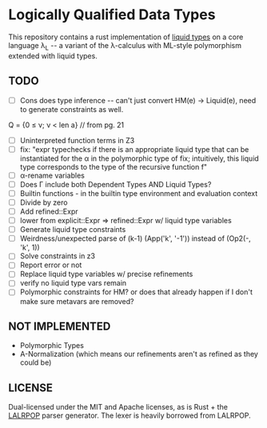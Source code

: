 Logically Qualified Data Types
==============================

This repository contains a rust implementation of [liquid
types](http://goto.ucsd.edu/~rjhala/liquid/liquid_types.pdf) on a core
language λ<sub>L</sub> -- a variant of the λ-calculus with ML-style
polymorphism extended with liquid types.

TODO
----

- [ ] Cons does type inference -- can't just convert HM(e) -> Liquid(e), need to generate constraints as well.

Q = {0 ≤ ν; ν < len a} // from pg. 21

- [ ] Uninterpreted function terms in Z3
- [ ] fix: "expr typechecks if there is an appropriate liquid type that can be instantiated for the α in the polymorphic type of fix; intuitively, this liquid type corresponds to the type of the recursive function f"
- [ ] α-rename variables
- [ ] Does Γ include both Dependent Types AND Liquid Types?
- [ ] Builtin functions - in the builtin type environment and evaluation context
- [ ] Divide by zero
- [ ] Add refined::Expr
- [ ] lower from explicit::Expr => refined::Expr w/ liquid type variables
- [ ] Generate liquid type constraints
- [ ] Weirdness/unexpected parse of (k-1) (App('k', '-1')) instead of (Op2(-, 'k', 1))
- [ ] Solve constraints in z3
- [ ] Report error or not
- [ ] Replace liquid type variables w/ precise refinements
- [ ] verify no liquid type vars remain
- [ ] Polymorphic constraints for HM?  or does that already happen if I don't make sure metavars are removed?

NOT IMPLEMENTED
---------------

- Polymorphic Types
- A-Normalization (which means our refinements aren't as refined as they could be)


LICENSE
-------

Dual-licensed under the MIT and Apache licenses, as is Rust + the
[LALRPOP](https://github.com/nikomatsakis/lalrpop) parser generator.
The lexer is heavily borrowed from LALRPOP.
